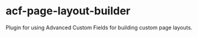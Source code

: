 # acf-page-layout-builder
Plugin for using Advanced Custom Fields for building custom page layouts.
